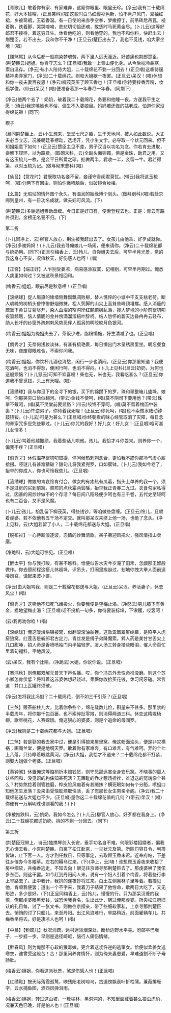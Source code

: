 <!-- { "loadSidebar": true } -->
【青歌儿】敢着你有家、有家难奔，这厮你眼里、眼里无珍。(净云)我有二十载绵花，好大本钱哩，(正旦笑科)(唱)这些时白马红缨衫色新，怕不月户风门，翠袖红裙，乡被鸳裀，玉软香温。有一日使的来赤手空拳，梦撒撩丁，前吊砖后吊瓦，槌着胸，跌着脚，哭哭啼啼，悲悲切切恰还魂，敢恁时马死黄金尽。(卜儿云)这等好郎君不接待，着这穷丑生。休看他吃的，则看他穿的，我也不和你料，快赶出去！荆楚臣，若不出去，我和你不干净！(正旦云)楚臣出去了，我也不觅钱，咱大家坐地！(唱)

【赚煞尾】从今后都一般病染梦魂劳，两下里人远天涯近。好苦痛也荆郎楚臣，(荆楚臣云)姐姐。你肯守志么？(正旦唱)我敢一上青山便化身。从今后枕冷衾寒，索自温存。(净云)有小人陪侍大姐，二十载绵花不剩一分回去！(正旦唱)这嘶待逞精神卖弄家门，(净云)二十载绵花。则和大姐歇一夜罢。(正旦云)呆汉！(唱)休想和你一夜夫妻百夜恩！(净云)柳茂英买了顾玉香也！(正旦唱)你待要抟香弄粉，妆孤学俊。(带云)呆汉！(唱)便准备着那一年春尽一年春。(同荆下)

(净云)他两个去了！奶奶，破着我二十载绵花，务要和他睡一夜。方遂我平生之愿！(诗云)我这嘴脸也不俗，偏生不入婆娘目。妈妈若还做的姑老成，怕道你家没得绵花褥！(同下)

楔子

(旦同荆楚臣上，云)小生想来，堂堂七尺之躯，生于天地间，被人如此数说。大丈夫必当立志，况兼朝廷春榜动，选场开，凭小生文学，必夺取一个状元回来。但不知姐姐意下如何！(正旦云)楚臣主见不差，男子汉当以功名为念。你若肯去进取，妾解下钗环，以为路费。(取砌末科，云)全副头面钏镯，俱是金珠，助君之用。又有这玉梳儿一枚，是妾平日所爱之珍。掂做两半，君收一半，妾留一牛。君若得第，以对玉梳为记。(做与砌末悲科)(唱)

【仙吕】【赏花时】君既取功名妾不留，妾谨守香闺君莫忧。(带云)我将这玉梳呵，(唱)分两下有因由，则怕你撇咱脑后，似破镜合妆楼。

【幺篇】无瑕玷的情怀图个永久，有温润的姻缘博个到头。(做拜别科)(唱)若赴京阙到皇州，有一日功名成就，做夫妇可风流。(下)

(荆楚臣云)多谢姐姐赍助盘缠。今日正是好日有，便索登程去也。正是：青云有路终须到，金榜无名誓不归。(下)

第二折

(卜儿同净上，云)柳官人放心，荆生被我赶出去了。女孩儿由他乖，好歹成就你。(净云)多谢妈妈！(卜儿云)我去寻俺娘儿一场闹，便来请你。(净云)二十载绵花都与奶奶用。(同下)(正旦引梅香上，云)怜儿，自你姐夫去后，可早半月光景，觉的我这身心不安，况值秋天，好伤感人也呵！(唱)

【正宫】【端正好】人乍别受姜凉，病易感添寂寞，记相别，可早半月期过。俺悉人病里如何过？又被这秋景相回和。

(梅香云)姐姐，眼前尽是秋意哩！(正旦唱)

【滚绣球】促人眉黛的矮墙侧舞飘飘凋败柳，替人憔悴的小塘中干支支枯老荷。断人魂魄的树梢头昏惨惨野烟微抹，松人鬓脚的山尖上高耸耸峰顶堆螺。感人消瘦的疏篱下黄甘甘菊尽开，染人血泪的窄沟岸红飇飇枫乱落，搅人梦境的小阶前絮叨叨夜蛩频聒，恼人情肠的金井傍滴溜溜梧叶辞柯。结人愁怀的碧天边昏冉冉云轻布，助人长吁的纱窗外疏剌剌风势恶伴人孤另的明皎皎月色银河。

(梅香云)姐姐为俺姐夫去了，茶饭少进，脂粉懒施，好生清减了也。(正旦唱)

【倘秀才】无奈何浅妆淡抹，有甚有梳艳裹，每日懒出门木呈绣房里坐。朝忘餐食无味，夜废寝眼难合，不索你问我。

(梅香云)姐姐，你饮杯儿酒也消愁，闲行一步也消闷。(正旦云)你那里知道？我便吃酒呵，也消不得愁，便闲行呵，也消不得闷。(卜儿上见科)(旦云)奶奶，为何也这般烦恼？(卜儿怒云)可知不欢喜哩！柴也无，米也无，我看吃甚么？(正旦云)你道我不曾觅钱，头上有天哩。(唱)

【滚绣球】我与你觅下的金寻下的银，买下的锦攒下的罗，珠和翠整箱儿盛垛，娘呵，你那哭穷口恰似翻河。(带云)金钱不使呵，(唱)莫不阴司下要用他？(带云)珠翠不戴呵，(唱)莫不灵堂前要显豁？(带云)绞锦不穿呵，(唱)莫不留着棺函中装裹？(卜儿云)忤逆弟子，你待着我死哩！(正旦云)你死呵，(唱)也不索做水陆动钟鼓铙钹。(卜儿云)可是为甚么？(正旦唱)你终朝看的昧心经管取消了灾障，每日念的养家咒多应免些罪过。(卜儿云)你咒的我好！好儿女！好儿女！(正旦唱)咱可甚儿女情多！

(卜儿云)骂着他越撒顽，我着些话儿哄他。孩儿，我恰才斗你耍来。则养你一个，偏我不疼？(正旦唱)

【倘秀才】休假温存絮叨叨取撮，佯问候热刺刺念合，更怕我不趱你那冷气虚心厮拾掇。哑谜儿有甚难猜破？甜句儿将我紧兜罗，口如蜜钵。(卜儿云)我如今老了，抬举的你成人，你也可怜我些儿。(正旦唱)

【滚绣球】做娘的肯哀怜肯付合，做女的有疼热有瓜葛，指头上单养的我一个，须不是过房的买到前窝。熬煎的点秋霜两鬓皤，抬举我正青春二九过。衣食勾家私得过，因甚的闹炒炒做不的个存活？每日间八阳经便少呵也有三千卷，五代史至轻呵也有二百合，又不是风魔。

(卜儿云)孩儿，胡乱留下柳茂英，得些钱钞，等咱做些盘缠。(正旦云)怜儿，且顺着虔婆，若不依他有五千场不定交。就叫那呆汉来挤上他一场，也绝了念头。(净上见科，云)大姐若留了小人，二十载绵花都送与大姐。(正旦唱)

【脱布衫】一心待趁浪逐波，恣情的妙舞清歌。呆子弟迎风把火，强风情指山卖磨。

(净跪科，云)大姐可怜见。(正旦唱)

【醉太平】你与我打睃，有甚不瞧科。恰便似告水灾今岁淹了田禾，怎觑那王留般做作。你去颐前程这搭儿休超垛，识吊头，打闹里疾赸过，刬地你拽大拳人面前逞喽风召，请起来波小哥。

(净云)由大姐骂我，则是二十载绵花都送与大姐。(正旦云)呆汉。养活妻子，休恋风尘！(唱)

【倘秀才】这嘶他不知死飞蛾投火，你要我便是望梅止渴。(净怒云)男儿膝下有黄金，揾地望梅止渴？(正旦唱)话不投机一句多，你待要装标垛，下锹钁，哎罢呵！

(云)我再劝你咱！(唱)

【滚绣球】俺这暖烘烘锦被窝，似翻滚滚油舶镬。这效鸾凰翠屏绣幕，是陷平人虎窟狼窝。红莲舌是斩郎君古定刀，青丝发是缚子弟降魔索。鸩人药是美甘甘舌尖上几口甜唾，招人命是香喷喷袖门内半幅轻罗。泼人汤三转身揩些眼泪，催人命百忙里着句褪科，平地风波。

(云)呆汉，我有个比喻。(净跪云)大姐，你说你说。(正旦唱)

【赛鸿秋】则俺那双解元普天下声名播。哎，你个冯员外舍性命推没磨。则这个苏小卿怎肯伏低？将料着这苏婆休想轻饶过。呆厮你收拾买花钱，休习闲牙磕。常言道：井口上瓦罐终须破。

(净云)怎将我比冯魁？二十载绵花，倒不如三千引茶？(正旦唱)

【三煞】贩茶船柱儿大，比着你争些个，绵花载数儿俭，斟量来不甚多。那里禁的半载周年，将你那千包百篓，也不索碎扯零撏，则消得两道三科。休恋这隋堤杨柳，歌尽桃花，人赛嫦娥。俺这狠心的婆婆，则是个追命的母阎罗。

(净云)我则是二十载绵花都与大姐。(正旦唱)

【二煞】若是娶的我去家中过，便是引得狼来屋里窝。俺这粉面油头，便是非灾横祸；画阁兰堂，便是地纲天罗。敢着你有家难奔，有口难言，有气难呵。弄的个七上八落，只待睁着眼跳黄河。(净云)大姐，我恰才不道来？二十载绵花都不打紧，则娶大姐做个老婆。(正旦唱)

【黄钟煞】休置俺这等掂梢折本赔钱货，则守恁那远害全身安乐窝。不晓事的颓人认些回和，没见识的杓俫知甚死活？无廉耻的乔才惹场折挫，难退送的冤魂像个甚么？村势煞捻着则管独磨，桦皮脸风痴着有甚飇抹？横死眼如何有个分豁，喷蛆口知他怎生发落？没来由受恼耽烦取快活，丢了您那长女生男亲令阁。(净云)我二十载绵花送与大姐也不少。(正旦唱)量你这二十载绵花值的几何？(带云)呆汉！(唱)你便有一万斛明珠也则看的我！(下)

(净被推跌科，云)奶奶，我如今怎么？(卜儿云)柳官人放心，好歹都在我身上。(净云)二十载绵花都送奶奶，拚的不剩一分回去。(同下)

第三折

(荆楚臣冠带上，诗云)独携琴剑入长安，垂手功名自不难。何限彩楼招婿者，偏我无心懒去看。小宫荆楚臣。自离了松江赴京，一举状元及第。所除句容县令，判簿皆缺，止下官一人。方才到任数日，只等事定，去取顾玉香未迟。近奉府帖，下差往乡催办今冬粮草。左右的鞴马过来。(下)(净上，云)嗨！谁想顾玉香夜来收拾了房中细软，共梅香逃走，不知去向！眼见往京师寻那荆楚臣去了。那虔婆哄了我偌多东西，则这干罢。如今赶到丹阳问人来，说有一个妇人引着个梅香，将着些行李上旱路去了。正中我计，我拚的连夜抄将过来。白土左侧黑林子里等着。若撞见他，肯顺我便罢；道出一个不字来，我着刀子结果了他性命，歇两日大吃了，又无形迹，多少是好。(下)(正旦同梅香上，云)怜儿，慢慢的行。只为那呆汉缠的我慌，俺那虔婆眼黑爱钱，诚恐污我身名，生出此计，瞒过俺那虔婆。所央松江府旧认的孔目每，讨了一张文书，则做往京探亲，带了些细软家私，上京寻那荆楚臣去。悄悄的讨了只船儿，来至丹阳。出江风浪难行，旱路稍近。前面雇辆车儿，共梅香坐将去。好是凄凉人也呵！(唱)

【中吕】【粉蝶儿】秋况消疏，远村迷淡烟深处，断桥边野水平芜。盼邮亭巴堠子，一步捱一步。早则是途径崎岖，恼行人痛伤情绪。

【醉春风】则为俺那不心软的狠毒娘，更合着这忒忤逆的逃窜女。恰便似孟姜女送寒衣，谁曾受这般苦！苦！那里问养育情怀，则为俺夫妻恩爱，早难道割不断子母肠肚。

(梅香云)姐姐，你看这派秋景，煞是伤感人也！(正旦唱)

【红绣鞋】按天际落霞孤鹜，映残阳老树啼乌，古道傍飘衰叶折枯蒲。蒹葭排雁字，云水捕鱼图，洒西风弹泪雨。

(梅香云)姐姐，转过这山坡，一簇榆林，黑洞洞的，不知里面藏着甚么狼虫虎豹，况兼天色已晚，好是怕人也！(正旦唱)

